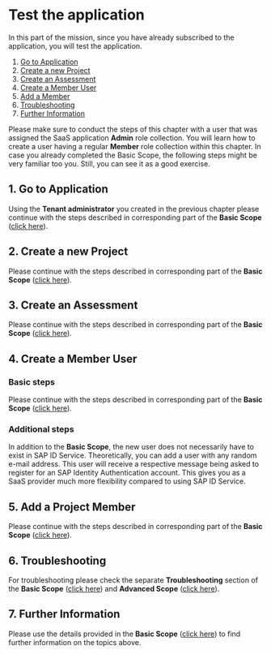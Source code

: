 # Test the application

In this part of the mission, since you have already subscribed to the application, you will test the application. 

1. [Go to Application](#1-Go-to-Application)
2. [Create a new Project](#2-Create-a-new-Project)
3. [Create an Assessment](#3-Create-an-Assessment)
4. [Create a Member User](#4-Create-a-Member-User)
5. [Add a Member](#5-Add-a-Project-Member)
6. [Troubleshooting](#6-Troubleshooting)
7. [Further Information](#7-Further-Information)

Please make sure to conduct the steps of this chapter with a user that was assigned the SaaS application **Admin** role collection. You will learn how to create a user having a regular **Member** role collection within this chapter. In case you already completed the Basic Scope, the following steps might be very familiar too you. Still, you can see it as a good exercise. 


## 1. Go to Application

Using the **Tenant administrator** you created in the previous chapter please continue with the steps described in corresponding part of the **Basic Scope** ([click here](../../2-basic/6-test-the-application/README.MD#1-Go-to-application)). 


## 2. Create a new Project

Please continue with the steps described in corresponding part of the **Basic Scope** ([click here](../../2-basic/6-test-the-application/README.MD#2-create-a-new-project)). 


## 3. Create an Assessment

Please continue with the steps described in corresponding part of the **Basic Scope** ([click here](../../2-basic/6-test-the-application/README.MD#3-create-an-assessment)). 


## 4. Create a Member User

### Basic steps

Please continue with the steps described in corresponding part of the **Basic Scope** ([click here](../../2-basic/6-test-the-application/README.MD#4-create-a-member-user)). 

### Additional steps

In addition to the **Basic Scope**, the new user does not necessarily have to exist in SAP ID Service. Theoretically, you can add a user with any random e-mail address. This user will receive a respective message being asked to register for an SAP Identity Authentication account. This gives you as a SaaS provider much more flexibility compared to using SAP ID Service. 


## 5. Add a Project Member

Please continue with the steps described in corresponding part of the **Basic Scope** ([click here](../../2-basic/6-test-the-application/README.MD#5-add-a-member-to-project)). 


## 6. Troubleshooting

For troubleshooting please check the separate **Troubleshooting** section of the **Basic Scope** ([click here](../../2-basic/10-troubleshooting/README.MD)) and **Advanced Scope** ([click here](../9-troubleshooting/README.MD)).


## 7. Further Information

Please use the details provided in the **Basic Scope** ([click here](../../2-basic/6-test-the-application/README.MD#7-further-information)) to find further information on the topics above. 